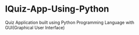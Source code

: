 # IQuiz-App-Using-Python
Quiz Application built using Python Programming Language with GUI(Graphical User Interface) 
